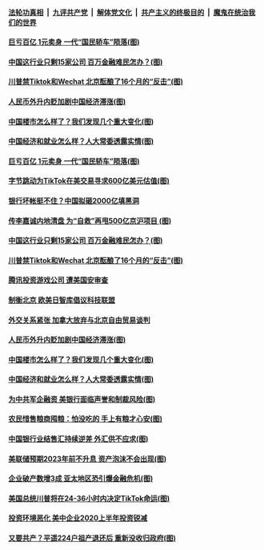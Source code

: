 

####  [法轮功真相](../../../../basic/blob/master/README.md?t=09210502) &nbsp;|&nbsp; [九评共产党](../../../../9ping.md/blob/master/README.md?t=09210502) &nbsp;|&nbsp; [解体党文化](../../../../jtdwh.md/blob/master/README.md?t=09210502)  &nbsp;|&nbsp; [共产主义的终极目的](../../../../gczydzjmd.md/blob/master/README.md?t=09210502) &nbsp;|&nbsp; [魔鬼在统治我们的世界](../../../../mgztzwmdsj.md/blob/master/README.md?t=09210502) 

#### [巨亏百亿 1元卖身 一代“国民轿车”陨落(图)](../pages/p5/946733.md?t=09210502) 

#### [中国这行业只剩15家公司 百万金融难民怎办？(图)](../pages/p5/946673.md?t=09210502) 

#### [川普禁Tiktok和Wechat 北京酝酿了16个月的“反击”(图)](../pages/p5/946671.md?t=09210502) 

#### [人民币外升内贬加剧中国经济滞涨(图)](../pages/p5/946651.md?t=09210502) 

#### [中国楼市怎么样了？我们发现几个重大变化(图)](../pages/p5/946571.md?t=09210502) 

#### [中国经济和就业怎么样？人大常委透露实情(图)](../pages/p5/946570.md?t=09210502) 

#### [巨亏百亿 1元卖身 一代“国民轿车”陨落(图)](../pages/p5/946733.md?t=09210502) 

#### [字节跳动为TikTok在美交易寻求600亿美元估值(图)](../pages/p5/946722.md?t=09210502) 

#### [银行坏帐挺不住？中国拟砸2000亿填黑洞](../pages/p5/946706.md?t=09210502) 

#### [传李嘉诚内地清盘 为“自救”再甩500亿京沪项目&nbsp;(图)](../pages/p5/946698.md?t=09210502) 

#### [中国这行业只剩15家公司 百万金融难民怎办？(图)](../pages/p5/946673.md?t=09210502) 

#### [川普禁Tiktok和Wechat 北京酝酿了16个月的“反击”(图)](../pages/p5/946671.md?t=09210502) 

#### [腾讯投资游戏公司 遭美国安审查](../pages/p5/946660.md?t=09210502) 

#### [制衡北京 欧美日智库倡议科技联盟](../pages/p5/946659.md?t=09210502) 

#### [外交关系紧张 加拿大放弃与北京自由贸易谈判](../pages/p5/946657.md?t=09210502) 

#### [人民币外升内贬加剧中国经济滞涨(图)](../pages/p5/946651.md?t=09210502) 

#### [中国楼市怎么样了？我们发现几个重大变化(图)](../pages/p5/946571.md?t=09210502) 

#### [中国经济和就业怎么样？人大常委透露实情(图)](../pages/p5/946570.md?t=09210502) 

#### [为中共军企融资 美银行面临声誉和制裁风险(图)](../pages/p5/946578.md?t=09210502) 

#### [农民惜售粮商囤粮：怕没吃的 手上有粮才心安(图)](../pages/p5/946597.md?t=09210502) 

#### [中国银行业结售汇持续逆差 外汇供不应求(图)](../pages/p5/946560.md?t=09210502) 

#### [美联储预期2023年前不升息 资产泡沫不会出现(图)](../pages/p5/946555.md?t=09210502) 

#### [企业破产数增3成 亚太地区恐引爆金融危机(图)](../pages/p5/946548.md?t=09210502) 

#### [美国总统川普将在24-36小时内决定TikTok命运(图)](../pages/p5/946546.md?t=09210502) 

#### [投资环境恶化 美中企业2020上半年投资锐减](../pages/p5/946545.md?t=09210502) 

#### [又要共产？平遥224户祖产退还后 重新没收归政府(图)](../pages/p5/946518.md?t=09210502) 

